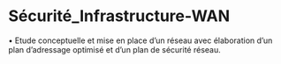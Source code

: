 # Sécurité_Infrastructure-WAN
• Etude conceptuelle et mise en place d’un réseau avec élaboration d’un plan d’adressage optimisé et d’un plan de sécurité réseau.
